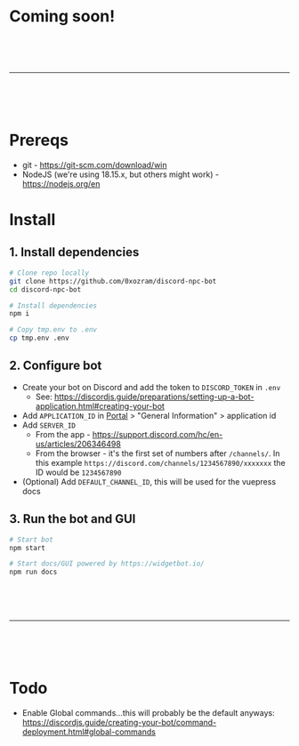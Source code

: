 # Coming soon!

<br>
<br>
<br>
<hr>
<br>
<br>
<br>

# Prereqs
- git - https://git-scm.com/download/win
- NodeJS (we're using 18.15.x, but others might work) - https://nodejs.org/en

# Install

## 1. Install dependencies
```bash
# Clone repo locally
git clone https://github.com/0xozram/discord-npc-bot
cd discord-npc-bot

# Install dependencies
npm i

# Copy tmp.env to .env
cp tmp.env .env
```

## 2. Configure bot
- Create your bot on Discord and add the token to `DISCORD_TOKEN` in `.env`
  - See: https://discordjs.guide/preparations/setting-up-a-bot-application.html#creating-your-bot
- Add `APPLICATION_ID` in [Portal](https://discord.com/developers/applications) > "General Information" > application id
- Add `SERVER_ID`
  - From the app - https://support.discord.com/hc/en-us/articles/206346498
  - From the browser - it's the first set of numbers after `/channels/`. In this example `https://discord.com/channels/1234567890/xxxxxxx` the ID would be `1234567890`
- (Optional) Add `DEFAULT_CHANNEL_ID`, this will be used for the vuepress docs


## 3. Run the bot and GUI
```bash
# Start bot
npm start

# Start docs/GUI powered by https://widgetbot.io/
npm run docs
```

<br>
<br>
<br>
<hr>
<br>
<br>
<br>

# Todo
- Enable Global commands...this will probably be the default anyways: https://discordjs.guide/creating-your-bot/command-deployment.html#global-commands